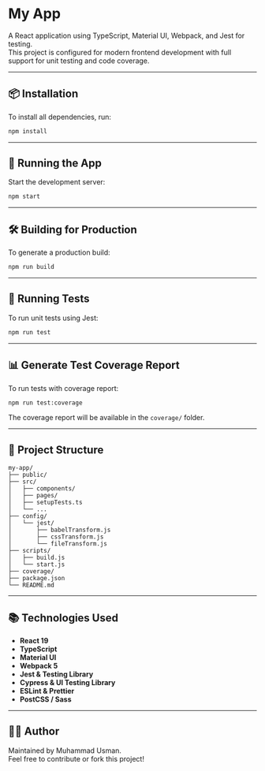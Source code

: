 # My App

A React application using TypeScript, Material UI, Webpack, and Jest for testing.  
This project is configured for modern frontend development with full support for unit testing and code coverage.

---

## 📦 Installation

To install all dependencies, run:

```bash
npm install
```

---

## 🚀 Running the App

Start the development server:

```bash
npm start
```

---

## 🛠️ Building for Production

To generate a production build:

```bash
npm run build
```

---

## 🧪 Running Tests

To run unit tests using Jest:

```bash
npm run test
```

---

## 📊 Generate Test Coverage Report

To run tests with coverage report:

```bash
npm run test:coverage
```

The coverage report will be available in the `coverage/` folder.

---

## 📁 Project Structure

```
my-app/
├── public/
├── src/
│   ├── components/
│   ├── pages/
│   ├── setupTests.ts
│   └── ...
├── config/
│   └── jest/
│       ├── babelTransform.js
│       ├── cssTransform.js
│       └── fileTransform.js
├── scripts/
│   ├── build.js
│   └── start.js
├── coverage/
├── package.json
└── README.md
```

---

## 📚 Technologies Used

- **React 19**
- **TypeScript**
- **Material UI**
- **Webpack 5**
- **Jest & Testing Library**
- **Cypress & UI Testing Library**
- **ESLint & Prettier**
- **PostCSS / Sass**

---

## 👨‍💻 Author

Maintained by Muhammad Usman.  
Feel free to contribute or fork this project!